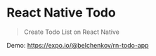# React Native Todo

> Create Todo List on React Native

Demo: https://expo.io/@belchenkov/rn-todo-app